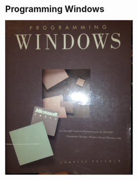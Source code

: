 # Programming Windows

![alt text](https://github.com/BrentMcIntosh/ProgrammingWindows/blob/main/cover.jpg?raw=true) 
